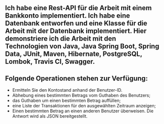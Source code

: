 ## Ich habe eine Rest-API für die Arbeit mit einem Bankkonto implementiert. Ich habe eine Datenbank entworfen und eine Klasse für die Arbeit mit der Datenbank implementiert. Hier demonstriere ich die Arbeit mit den Technologien von Java, Java Spring Boot, Spring Data, JUnit, Maven, Hibernate, PostgreSQL, Lombok, Travis CI, Swagger.

## Folgende Operationen stehen zur Verfügung:
- Ermitteln Sie den Kontostand anhand der Benutzer-ID.
- Abhebung eines bestimmten Betrags vom Guthaben des Benutzers;
- das Guthaben um einen bestimmten Betrag auffüllen;
- eine Liste der Transaktionen für den ausgewählten Zeitraum anzeigen;
- Einen bestimmten Betrag an einen anderen Benutzer überweisen.
Die Antwort wird als JSON bereitgestellt.
